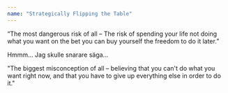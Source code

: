 ```yaml
---
name: "Strategically Flipping the Table"
---
```


“The most dangerous risk of all – The risk of spending your life not doing what
you want on the bet you can buy yourself the freedom to do it later.”

Hmmm… Jag skulle snarare säga…

"The biggest misconception of all – believing that you can't do what you want
right now, and that you have to give up everything else in order to do it."

